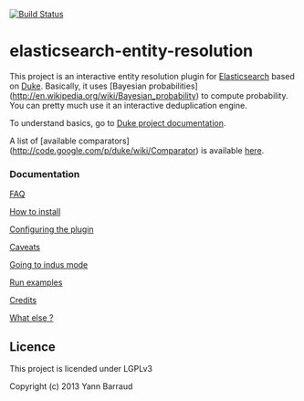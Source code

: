[![Build Status](https://travis-ci.org/YannBrrd/elasticsearch-entity-resolution.png)](http://travis-ci.org/YannBrrd/elasticsearch-entity-resolution)



elasticsearch-entity-resolution
===================

This project is an interactive entity resolution plugin for [Elasticsearch](http://www.elasticsearch.org) based on [Duke](http://code.google.com/p/duke). Basically, it uses [Bayesian probabilities] (http://en.wikipedia.org/wiki/Bayesian_probability) to compute probability. You can pretty much use it an interactive deduplication engine.

To understand basics, go to [Duke project documentation](http://code.google.com/p/duke/wiki/XMLConfig).

A list of [available comparators] (http://code.google.com/p/duke/wiki/Comparator) is available [here](http://code.google.com/p/duke/wiki/Comparator).

### Documentation

[FAQ](http://github.com/YannBrrd/elasticsearch-entity-resolution/wiki/FAQ)

[How to install](http://github.com/YannBrrd/elasticsearch-entity-resolution/wiki/install)

[Configuring the plugin](http://github.com/YannBrrd/elasticsearch-entity-resolution/wiki/configure)

[Caveats](http://github.com/YannBrrd/elasticsearch-entity-resolution/wiki/caveats)

[Going to indus mode](http://github.com/YannBrrd/elasticsearch-entity-resolution/wiki/indus)

[Run examples](http://github.com/YannBrrd/elasticsearch-entity-resolution/wiki/examples)

[Credits](http://github.com/YannBrrd/elasticsearch-entity-resolution/wiki/credits)

[What else ?](http://github.com/YannBrrd/elasticsearch-entity-resolution/wiki/what_else)


## Licence 

This project is licended under LGPLv3

Copyright (c) 2013 Yann Barraud
